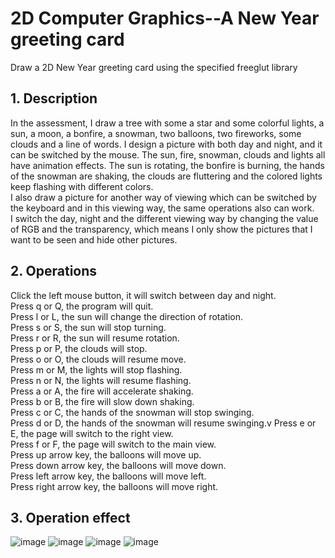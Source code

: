 # 2D Computer Graphics--A New Year greeting card
Draw a 2D New Year greeting card using the specified freeglut library


## 1. Description
In the assessment, I draw a tree with some a star and some colorful lights, a sun, a moon, a bonfire, a snowman, two balloons, two fireworks, some clouds and a line of words. I design a picture with both day and night, and it can be switched by the mouse. The sun, fire, snowman, clouds and lights all have animation effects. The sun is rotating, the bonfire is burning, the hands of the snowman are shaking, the clouds are fluttering and the colored lights keep flashing with different colors. <br>
I also draw a picture for another way of viewing which can be switched by the keyboard and in this viewing way, the same operations also can work. <br>
I switch the day, night and the different viewing way by changing the value of RGB and the transparency, which means I only show the pictures that I want to be seen and hide other pictures.
## 2. Operations
Click the left mouse button, it will switch between day and night.<br>
Press q or Q, the program will quit.<br>
Press l or L, the sun will change the direction of rotation. <br>
Press s or S, the sun will stop turning. <br>
Press r or R, the sun will resume rotation. <br>
Press p or P, the clouds will stop.<br>
Press o or O, the clouds will resume move.<br>
Press m or M, the lights will stop flashing.<br>
Press n or N, the lights will resume flashing.<br>
Press a or A, the fire will accelerate shaking.<br>
Press b or B, the fire will slow down shaking.<br>
Press c or C, the hands of the snowman will stop swinging.<br>
Press d or D, the hands of the snowman will resume swinging.v
Press e or E, the page will switch to the right view.<br>
Press f or F, the page will switch to the main view.<br>
Press up arrow key, the balloons will move up.<br>
Press down arrow key, the balloons will move down.<br>
Press left arrow key, the balloons will move left.<br>
Press right arrow key, the balloons will move right.

## 3. Operation effect
![image](https://github.com/JRnonr/Y3S1_CPT205-Computer-Graphics-CW1/blob/main/Operation%20effect/P1.png)
![image](https://github.com/JRnonr/Y3S1_CPT205-Computer-Graphics-CW1/blob/main/Operation%20effect/P2.png)
![image](https://github.com/JRnonr/Y3S1_CPT205-Computer-Graphics-CW1/blob/main/Operation%20effect/P3.png)
![image](https://github.com/JRnonr/Y3S1_CPT205-Computer-Graphics-CW1/blob/main/Operation%20effect/P4.png)

